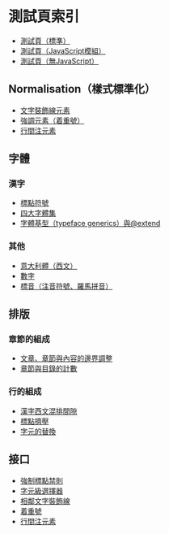 測試頁索引
========

 - [測試頁（標準）](test.html)
 - [測試頁（JavaScript模組）](test-module.html)
 - [測試頁（無JavaScript）](test-nojs.html)

## Normalisation（樣式標準化）

 - [文字裝飾線元素](./line-deco.html)
 - [強調元素（着重號）](./em.html)
 - [行間注元素](./ruby.html)

## 字體
### 漢字

 - [標點符號](./biaodian.html)
 - [四大字體集](./four.html)
 - [字體基型（typeface generics）與@extend](./generics.html)

### 其他

 - [意大利體（西文）](./italic.html)
 - [數字](./numeral.html)
 - [標音（注音符號、羅馬拼音）](./ruby\(ff\).html)

## 排版
### 章節的組成

 - [文章、章節與內容的邊界調整](./well-knit.html)
 - [章節與目錄的計數](./counter.html)

### 行的組成

 - [漢字西文混排間隙](./hws.html)
 - [標點擠壓](./jiya.html)
 - [字元的替換](./subst.html)

## 接口

 - [強制標點禁則](./api/jinzify.html)
 - [字元級選擇器](./api/charify.html)
 - [相鄰文字裝飾線](./api/line-deco.html)
 - [着重號](./api/em.html)
 - [行間注元素](./api/ruby.html)
